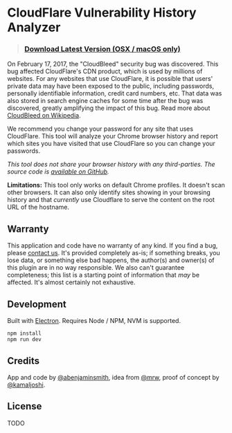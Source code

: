 # CloudFlare Vulnerability History Analyzer

> ### [Download Latest Version (OSX / macOS only)](https://github.com/vector/cloudbleed-history-analyzer/releases/download/latest/CloudflareHistoryAnalyzer.app.zip)

On February 17, 2017, the "CloudBleed" security bug was discovered. This bug affected CloudFlare's CDN product, which is used by millions of websites. For any websites that use CloudFlare, it is possible that users' private data may have been exposed to the public, including passwords, personally identifiable information, credit card numbers, etc. That data was also stored in search engine caches for some time after the bug was discovered, greatly amplifying the impact of this bug. Read more about [CloudBleed on Wikipedia](https://en.wikipedia.org/wiki/Cloudbleed).

We recommend you change your password for any site that uses CloudFlare. This tool will analyze your Chrome browser history and report which sites you have visited that use CloudFlare so you can change your passwords.

_This tool does not share your browser history with any third-parties. The source code is [available on GitHub](https://github.com/vector/cloudbleed-history-analyzer)._

**Limitations:** This tool only works on default Chrome profiles. It doesn't scan other browsers. It can also only identify sites showing in your browsing history and that _currently_ use Cloudflare to serve the content on the root URL of the hostname.

## Warranty 

This application and code have no warranty of any kind. If you find a bug, please [contact us](mailto:ben@vectormediagroup.com). It's provided completely as-is; if something breaks, you lose data, or something else bad happens, the author(s) and owner(s) of this plugin are in no way responsible. We also can't guarantee completeness; this list is a starting point of information that _may_ be affected. It's almost certainly not exhaustive.

## Development

Built with [Electron](https://electron.atom.io/). Requires Node / NPM, NVM is supported.

```
npm install
npm run dev
```

## Credits

App and code by [@abenjaminsmith](https://twitter.com/abenjaminsmith), idea from [@mrw](https://twitter.com/mrw), proof of concept by [@kamaljoshi](https://gist.github.com/kamaljoshi/2cce5f6d35cd28de8f6dbb27d586f064).
## License

TODO
